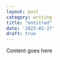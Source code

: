 ```yaml
---
layout: post
category: writing
title: "Untitled"
date: '2023-02-27'
draft: true
---
```


Content goes here
